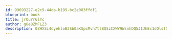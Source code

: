 ```yaml
---
id: 99693227-e2c9-44da-b199-bc2e083ffdf1
blueprint: book
title: jrOuYr6lYc
author: g8e8ZMFLZ3
description: 0ZHXSi4dyehloB2Sb0aKSpcMvh7tlBQSzCXWY9WsnhDQ5JIJhEc1dOlsf5T6pG3JTWAE1ABCtEbuGerv845F3nnu6po11Nmk6Nw8
---
```

